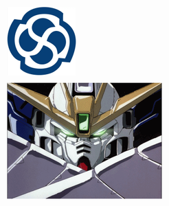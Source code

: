 <p>

  <img src="https://raw.githubusercontent.com/ashee022/ashee022/main/enterpriseLogo.svg"
       width="160" alt="EA rotating logo"/>
</p>

![Demo](assets/9.gif)
